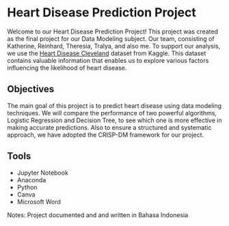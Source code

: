 # Heart Disease Prediction Project
Welcome to our Heart Disease Prediction Project! This project was created as the final project for our Data Modeling subject. Our team, consisting of Katherine, Reinhard, Theresia, Tralya, and also me. To support our analysis, we use the [Heart Disease Cleveland](https://www.kaggle.com/datasets/cherngs/heart-disease-cleveland-uci) dataset from Kaggle. This dataset contains valuable information that enables us to explore various factors influencing the likelihood of heart disease.

## Objectives
The main goal of this project is to predict heart disease using data modeling techniques. We will compare the performance of two powerful algorithms, Logistic Regression and Decision Tree, to see which one is more effective in making accurate predictions. Also to ensure a structured and systematic approach, we have adopted the CRISP-DM framework for our project.

## Tools
* Jupyter Notebook
* Anaconda
* Python
* Canva
* Microsoft Word

Notes: Project documented and and written in Bahasa Indonesia
